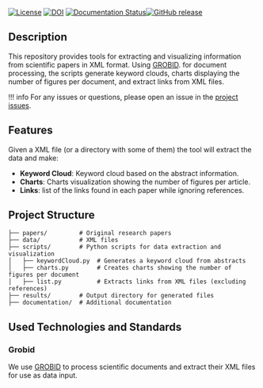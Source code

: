 
[![License](http://img.shields.io/:license-apache-blue.svg)](http://www.apache.org/licenses/LICENSE-2.0.html)  [![DOI](https://zenodo.org/badge/927066469.svg)](https://doi.org/10.5281/zenodo.14882666)
  [![Documentation Status](https://readthedocs.org/projects/ai-open-science/badge/?version=latest)](https://readthedocs.org/projects/ai-open-science/?badge=latest)[![GitHub release](https://img.shields.io/github/release/fran2410/AI-Open-Science.svg)](https://github.com/fran2410/AI-Open-Science/releases/)


## Description

This repository provides tools for extracting and visualizing information from scientific papers in XML format. Using [GROBID](https://github.com/kermitt2/grobid). for document processing, the scripts generate keyword clouds, charts displaying the number of figures per document, and extract links from XML files.

!!! info
    For any issues or questions, please open an issue in the [project issues](https://github.com/fran2410/AI-Open-Science/issues).

## Features
Given a XML file (or a directory with some of them) the tool will extract the data and make:
- **Keyword Cloud**: Keyword cloud based on the abstract information.
- **Charts**: Charts visualization showing the number of figures per article.
- **Links**: list of the links found in each paper while ignoring references.


## Project Structure

```
├── papers/         # Original research papers
├── data/           # XML files 
├── scripts/        # Python scripts for data extraction and visualization
│   ├── keywordCloud.py  # Generates a keyword cloud from abstracts
│   ├── charts.py        # Creates charts showing the number of figures per document
│   ├── list.py          # Extracts links from XML files (excluding references)
├── results/        # Output directory for generated files
├── documentation/  # Additional documentation 
```

## Used Technologies and Standards

### Grobid
We use [GROBID](https://github.com/kermitt2/grobid) to process scientific documents and extract their XML files for use as data input.







